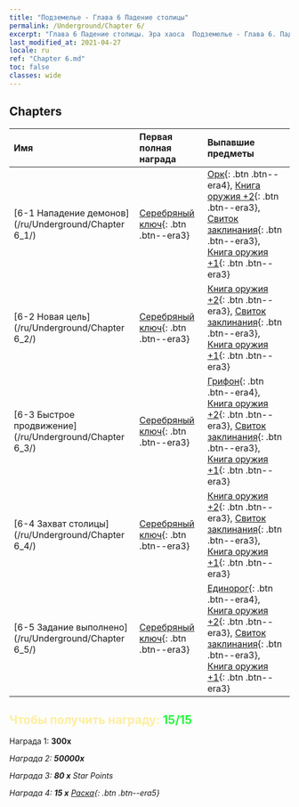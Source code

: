 ```yaml
---
title: "Подземелье - Глава 6 Падение столицы"
permalink: /Underground/Chapter 6/
excerpt: "Глава 6 Падение столицы. Эра хаоса  Подземелье - Глава 6. Падение столицы"
last_modified_at: 2021-04-27
locale: ru
ref: "Chapter 6.md"
toc: false
classes: wide
---
```


## Chapters

  | Имя |  Первая полная награда | Выпавшие предметы |
  |:------------|:------------|:------------| 
  | [6-1 Нападение демонов](/ru/Underground/Chapter 6_1/) | [Серебряный ключ](/ItemsRU/con_693/){: .btn .btn--era3} | [Орк](/ItemsRU/unt_219/){: .btn .btn--era4}, [Книга оружия +2](/ItemsRU/mat_32/){: .btn .btn--era3}, [Свиток заклинания](/ItemsRU/con_694/){: .btn .btn--era3}, [Книга оружия +1](/ItemsRU/mat_25/){: .btn .btn--era3} |
  | [6-2 Новая цель](/ru/Underground/Chapter 6_2/) | [Серебряный ключ](/ItemsRU/con_693/){: .btn .btn--era3} | [Книга оружия +2](/ItemsRU/mat_32/){: .btn .btn--era3}, [Свиток заклинания](/ItemsRU/con_694/){: .btn .btn--era3}, [Книга оружия +1](/ItemsRU/mat_25/){: .btn .btn--era3} |
  | [6-3 Быстрое продвижение](/ru/Underground/Chapter 6_3/) | [Серебряный ключ](/ItemsRU/con_693/){: .btn .btn--era3} | [Грифон](/ItemsRU/unt_192/){: .btn .btn--era4}, [Книга оружия +2](/ItemsRU/mat_32/){: .btn .btn--era3}, [Свиток заклинания](/ItemsRU/con_694/){: .btn .btn--era3}, [Книга оружия +1](/ItemsRU/mat_25/){: .btn .btn--era3} |
  | [6-4 Захват столицы](/ru/Underground/Chapter 6_4/) | [Серебряный ключ](/ItemsRU/con_693/){: .btn .btn--era3} | [Книга оружия +2](/ItemsRU/mat_32/){: .btn .btn--era3}, [Свиток заклинания](/ItemsRU/con_694/){: .btn .btn--era3}, [Книга оружия +1](/ItemsRU/mat_25/){: .btn .btn--era3} |
  | [6-5 Задание выполнено](/ru/Underground/Chapter 6_5/) | [Серебряный ключ](/ItemsRU/con_693/){: .btn .btn--era3} | [Единорог](/ItemsRU/unt_204/){: .btn .btn--era4}, [Книга оружия +2](/ItemsRU/mat_32/){: .btn .btn--era3}, [Свиток заклинания](/ItemsRU/con_694/){: .btn .btn--era3}, [Книга оружия +1](/ItemsRU/mat_25/){: .btn .btn--era3} |


## <span style="color: #ffeea0">Чтобы получить награду: </span><span style="color: #27f73a">15/15</span>

 Награда 1:  **300x** <i class="fas fa-gem"/>

 Награда 2:  **50000x** <i class="fas fa-coins"/>

 Награда 3: **80 x** Star Points

 Награда 4: **15 x** [Раска](/ItemsRU/her_384/){: .btn .btn--era5}

